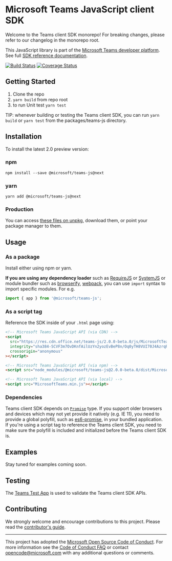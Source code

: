 # Microsoft Teams JavaScript client SDK

Welcome to the Teams client SDK monorepo! For breaking changes, please refer to our changelog in the monorepo root.

This JavaScript library is part of the [Microsoft Teams developer platform](https://developer.microsoft.com/microsoft-teams/). See full [SDK reference documentation](https://docs.microsoft.com/en-us/javascript/api/overview/msteams-client).

[![Build Status](https://travis-ci.org/OfficeDev/microsoft-teams-library-js.svg?branch=master)](https://travis-ci.org/OfficeDev/microsoft-teams-library-js)
[![Coverage Status](https://coveralls.io/repos/github/OfficeDev/microsoft-teams-library-js/badge.svg?branch=master)](https://coveralls.io/github/OfficeDev/microsoft-teams-library-js?branch=master)

## Getting Started

1. Clone the repo
2. `yarn build` from repo root
3. to run Unit test `yarn test`

  TIP: whenever building or testing the Teams client SDK, you can run `yarn build` or `yarn test` from the packages/teams-js directory.

## Installation

To install the latest 2.0 preview version:

### npm

`npm install --save @microsoft/teams-js@next`

### yarn

`yarn add @microsoft/teams-js@next`

### Production

You can access [these files on unpkg](https://res.cdn.office.net/teams-js/2.0.0-beta.0/js/MicrosoftTeams.min.js), download them, or point your package manager to them.

## Usage

### As a package

Install either using npm or yarn.

**If you are using any dependency loader** such as [RequireJS](http://requirejs.org/) or [SystemJS](https://github.com/systemjs/systemjs) or module bundler such as [browserify](http://browserify.org/), [webpack](https://webpack.github.io/), you can use `import` syntax to import specific modules. For e.g.

```typescript
import { app } from '@microsoft/teams-js';
```

### As a script tag

Reference the SDK inside of your `.html` page using:

```html
<!-- Microsoft Teams JavaScript API (via CDN) -->
<script
  src="https://res.cdn.office.net/teams-js/2.0.0-beta.0/js/MicrosoftTeams.min.js"
  integrity="sha384-SCVF3m7OvDKnfAilUzYn2yozEvBeP8n/Oq0yTH8VUI70J4AzrqR70jzjdQ6DI8s2"
  crossorigin="anonymous"
></script>

<!-- Microsoft Teams JavaScript API (via npm) -->
<script src="node_modules/@microsoft/teams-js@2.0.0-beta.0/dist/MicrosoftTeams.min.js"></script>

<!-- Microsoft Teams JavaScript API (via local) -->
<script src="MicrosoftTeams.min.js"></script>
```

### Dependencies

Teams client SDK depends on [`Promise`](https://developer.mozilla.org/en-US/docs/Web/JavaScript/Reference/Global_Objects/Promise) type. If you support older browsers and devices which may not yet provide it natively (e.g. IE 11), you need to provide a global polyfill, such as [es6-promise](https://www.npmjs.com/package/es6-promise), in your bundled application. If you're using a script tag to reference the Teams client SDK, you need to make sure the polyfill is included and initialized before the Teams client SDK is.

## Examples

Stay tuned for examples coming soon.

## Testing

The [Teams Test App](/apps/teams-test-app/README.md) is used to validate the Teams client SDK APIs.

## Contributing

We strongly welcome and encourage contributions to this project. Please read the [contributor's guide](CONTRIBUTING.md).

---

This project has adopted the [Microsoft Open Source Code of Conduct](https://opensource.microsoft.com/codeofconduct/). For more information see the [Code of Conduct FAQ](https://opensource.microsoft.com/codeofconduct/faq/) or contact [opencode@microsoft.com](mailto:opencode@microsoft.com) with any additional questions or comments.
